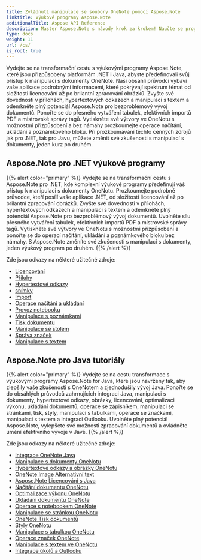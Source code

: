 ```yaml
---
title: Zvládnutí manipulace se soubory OneNote pomocí Aspose.Note
linktitle: Výukové programy Aspose.Note
additionalTitle: Aspose API Reference
description: Master Aspose.Note s návody krok za krokem! Naučte se programově manipulovat se soubory OneNotu pro efektivní zpracování dokumentů.
type: docs
weight: 11
url: /cs/
is_root: true
---
```


Vydejte se na transformační cestu s výukovými programy Aspose.Note, které jsou přizpůsobeny platformám .NET i Java, abyste předefinovali svůj přístup k manipulaci s dokumenty OneNote. Naši obsáhlí průvodci vybaví vaše aplikace podrobnými informacemi, které pokrývají spektrum témat od složitosti licencování až po brilantní zpracování obrázků. Zvyšte své dovednosti v přílohách, hypertextových odkazech a manipulaci s textem a odemkněte plný potenciál Aspose.Note pro bezproblémový vývoj dokumentů. Ponořte se do přesného vytváření tabulek, efektivních importů PDF a mistrovské správy tagů. Vytiskněte své výtvory ve OneNotu s možnostmi přizpůsobení a bez námahy prozkoumejte operace načítání, ukládání a poznámkového bloku. Při prozkoumávání těchto cenných zdrojů jak pro .NET, tak pro Javu, můžete změnit své zkušenosti s manipulací s dokumenty, jeden kurz po druhém.

## Aspose.Note pro .NET výukové programy
{{% alert color="primary" %}}
Vydejte se na transformační cestu s Aspose.Note pro .NET, kde komplexní výukové programy předefinují váš přístup k manipulaci s dokumenty OneNotu. Prozkoumejte podrobné průvodce, kteří posílí vaše aplikace .NET, od složitosti licencování až po brilantní zpracování obrázků. Zvyšte své dovednosti v přílohách, hypertextových odkazech a manipulaci s textem a odemkněte plný potenciál Aspose.Note pro bezproblémový vývoj dokumentů. Uvolněte sílu přesného vytváření tabulek, efektivních importů PDF a mistrovské správy tagů. Vytiskněte své výtvory ve OneNotu s možnostmi přizpůsobení a ponořte se do operací načítání, ukládání a poznámkového bloku bez námahy. S Aspose.Note změníte své zkušenosti s manipulací s dokumenty, jeden výukový program po druhém.
{{% /alert %}}

Zde jsou odkazy na některé užitečné zdroje:
 
- [Licencování](./net/licensing/)
- [Přílohy](./net/attachments/)
- [Hypertextové odkazy](./net/hyperlinks/)
- [snímky](./net/images/)
- [Import](./net/import/)
- [Operace načítání a ukládání](./net/loading-and-saving-operations/)
- [Provoz notebooku](./net/notebook-operations/)
- [Manipulace s poznámkami](./net/note-manipulation/)
- [Tisk dokumentu](./net/printing-document/)
- [Manipulace se stolem](./net/table-manipulation/)
- [Správa značek](./net/tag-management/)
- [Manipulace s textem](./net/text-manipulation/)

## Aspose.Note pro Java tutoriály
{{% alert color="primary" %}}
Vydejte se na cestu transformace s výukovými programy Aspose.Note for Java, které jsou navrženy tak, aby zlepšily vaše zkušenosti s OneNotem a zjednodušily vývoj Java. Ponořte se do obsáhlých průvodců zahrnujících integraci Java, manipulaci s dokumenty, hypertextové odkazy, obrázky, licencování, optimalizaci výkonu, ukládání dokumentů, operace se zápisníkem, manipulaci se stránkami, tisk, styly, manipulaci s tabulkami, operace se značkami, manipulaci s textem a integraci Outlooku. Uvolněte plný potenciál Aspose.Note, vylepšete své možnosti zpracování dokumentů a ovládněte umění efektivního vývoje v Javě. 
{{% /alert %}}

Zde jsou odkazy na některé užitečné zdroje:
 
- [Integrace OneNote Java](./java/onenote-java-integration/)
- [Manipulace s dokumenty OneNotu](./java/onenote-document-manipulation/)
- [Hypertextové odkazy a obrázky OneNotu](./java/onenote-hyperlinks-images/)
- [OneNote Image Alternativní text](./java/onenote-image-alternative-text/)
- [Aspose.Note Licencování s Java](./java/licensing-java/)
- [Načítání dokumentu OneNotu](./java/onenote-document-loading/)
- [Optimalizace výkonu OneNotu](./java/onenote-performance-optimization/)
- [Ukládání dokumentu OneNote](./java/onenote-document-saving/)
- [Operace s notebookem OneNote](./java/onenote-notebook-operations/)
- [Manipulace se stránkou OneNotu](./java/onenote-page-manipulation/)
- [OneNote Tisk dokumentů](./java/onenote-printing-documents/)
- [Styly OneNotu](./java/onenote-styles/)
- [Manipulace s tabulkou OneNotu](./java/onenote-table-manipulation/)
- [Operace značek OneNote](./java/onenote-tag-operations/)
- [Manipulace s textem ve OneNotu](./java/onenote-text-manipulation/)
- [Integrace úkolů a Outlooku](./java/task-and-outlook-integration/)
